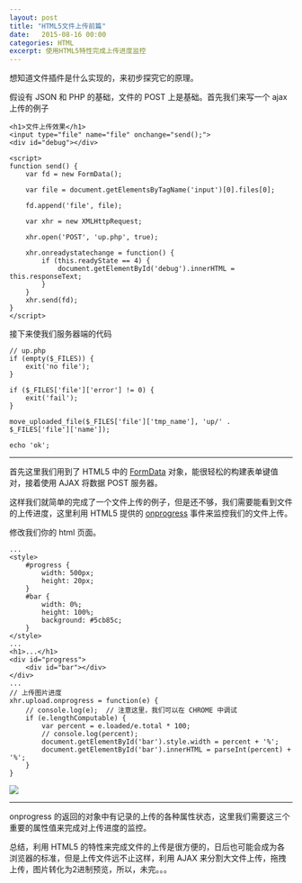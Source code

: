 ```yaml
---
layout: post
title: "HTML5文件上传前篇"
date:   2015-08-16 00:00
categories: HTML
excerpt: 使用HTML5特性完成上传进度监控
---
```


想知道文件插件是什么实现的，来初步探究它的原理。

假设有 JSON 和 PHP 的基础，文件的 POST 上是基础。首先我们来写一个 ajax 上传的例子

    <h1>文件上传效果</h1>
    <input type="file" name="file" onchange="send();">
    <div id="debug"></div>

    <script>
    function send() {
        var fd = new FormData();

        var file = document.getElementsByTagName('input')[0].files[0];

        fd.append('file', file);

        var xhr = new XMLHttpRequest;

        xhr.open('POST', 'up.php', true);

        xhr.onreadystatechange = function() {
            if (this.readyState == 4) {
                document.getElementById('debug').innerHTML = this.responseText;
            }
        }
        xhr.send(fd);
    }
    </script>

接下来使我们服务器端的代码

    // up.php
    if (empty($_FILES)) {
        exit('no file');
    }

    if ($_FILES['file']['error'] != 0) {
        exit('fail');
    }

    move_uploaded_file($_FILES['file']['tmp_name'], 'up/' . $_FILES['file']['name']);

    echo 'ok';

---

首先这里我们用到了 HTML5 中的 [FormData](https://developer.mozilla.org/en-US/docs/Web/API/FormData) 对象，能很轻松的构建表单键值对，接着使用 AJAX 将数据 POST 服务器。

这样我们就简单的完成了一个文件上传的例子，但是还不够，我们需要能看到文件的上传进度，这里利用 HTML5 提供的
 [onprogress](https://developer.mozilla.org/en-US/docs/Web/API/XMLHttpRequest/Using_XMLHttpRequest#Monitoring_progress) 事件来监控我们的文件上传。

修改我们你的 html 页面。

    ...
    <style>
        #progress {
            width: 500px;
            height: 20px;
        }
        #bar {
            width: 0%;
            height: 100%;
            background: #5cb85c;
        }
    </style>
    ...
    <h1>...</h1>
    <div id="progress">
        <div id="bar"></div>
    </div>
    ...
    // 上传图片进度
    xhr.upload.onprogress = function(e) {
        // console.log(e);  // 注意这里，我们可以在 CHROME 中调试
        if (e.lengthComputable) {
            var percent = e.loaded/e.total * 100;
            // console.log(percent);
            document.getElementById('bar').style.width = percent + '%';
            document.getElementById('bar').innerHTML = parseInt(percent) + '%';
        }
    }

![](http://ww1.sinaimg.cn/mw690/baa3278fgw1ev4pmghru6j20p907p75p.jpg)

---

onprogress 的返回的对象中有记录的上传的各种属性状态，这里我们需要这三个重要的属性值来完成对上传进度的监控。

总结，利用 HTML5 的特性来完成文件的上传是很方便的，日后也可能会成为各浏览器的标准，但是上传文件远不止这样，利用 AJAX 来分割大文件上传，拖拽上传，图片转化为2进制预览，所以，未完。。。

